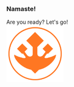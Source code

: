 
<br>

### Namaste!

Are you ready? Let's go!
<br>
<img src="https://raw.githubusercontent.com/srjoeraj/srjoeraj-killercoda-scenarios/refs/heads/main/assets/logo.png" alt="drawing" width="150"  height="150"/>



